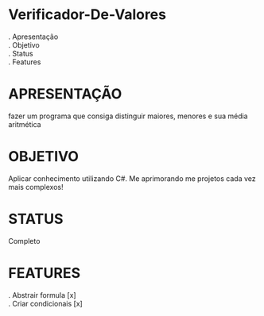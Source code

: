 # Verificador-De-Valores

. Apresentação            
. Objetivo          
. Status       
. Features        

# APRESENTAÇÃO
fazer um programa que consiga distinguir maiores, menores e sua média aritmética

# OBJETIVO
Aplicar conhecimento utilizando C#. Me aprimorando me projetos cada
vez mais complexos!

# STATUS
Completo

# FEATURES
. Abstrair formula [x]                                                                                             
. Criar condicionais [x]                              
